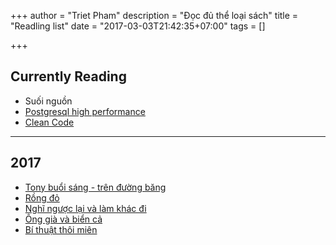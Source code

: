 +++
author = "Triet Pham"
description = "Đọc đủ thể loại sách"
title = "Readling list"
date = "2017-03-03T21:42:35+07:00"
tags = []

+++

## Currently Reading

- Suối nguồn
- [Postgresql high performance](https://www.amazon.com/PostgreSQL-High-Performance-Gregory-Smith/dp/184951030X)
- [Clean Code](https://www.amazon.com/Clean-Code-Handbook-Software-Craftsmanship/dp/0132350882)

---

## 2017

- [Tony buổi sáng - trên đường băng](https://tiki.vn/tony-bu-i-sang-tren-du-ng-bang-p444695.html)
- [Rồng đỏ](https://tiki.vn/r-ng-d-p413096.html)
- [Nghĩ ngược lại và làm khác đi](https://tiki.vn/nghi-ngu-c-l-i-va-lam-khac-di-p431166.html)
- [Ông già và biển cả](https://tiki.vn/ong-gia-va-bi-n-c-dinh-t-p402082.html)
- [Bí thuật thôi miên](https://tiki.vn/bi-m-t-thu-t-thoi-mien-p447583.html)
